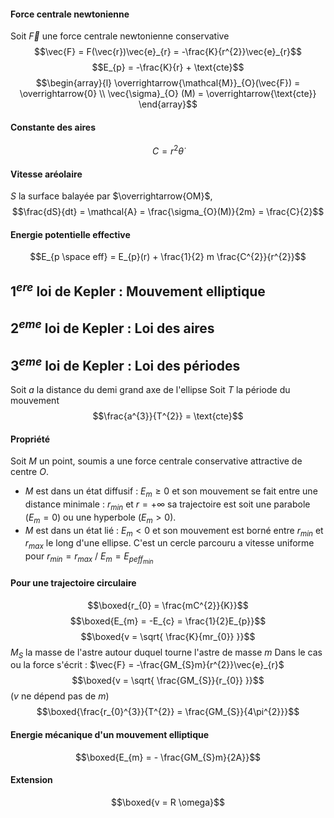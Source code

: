 #### Force centrale newtonienne
Soit $\vec{F}$ une force centrale newtonienne conservative
$$\vec{F} = F(\vec{r})\vec{e}_{r} = -\frac{K}{r^{2}}\vec{e}_{r}$$
$$E_{p} = -\frac{K}{r} + \text{cte}$$
$$\begin{array}{l}
\overrightarrow{\mathcal{M}}_{O}(\vec{F}) = \overrightarrow{0} \\
\vec{\sigma}_{O} (M) = \overrightarrow{\text{cte}}
\end{array}$$
#### Constante des aires
$$C = r^{2}\dot{\theta}$$

#### Vitesse aréolaire
$S$ la surface balayée par $\overrightarrow{OM}$,
$$\frac{dS}{dt} = \mathcal{A} = \frac{\sigma_{O}(M)}{2m} = \frac{C}{2}$$


#### Energie potentielle effective
$$E_{p \space eff} = E_{p}(r) + \frac{1}{2} m \frac{C^{2}}{r^{2}}$$
## $1^{ere}$ loi de Kepler : Mouvement elliptique
## $2^{eme}$ loi de Kepler : Loi des aires
## $3^{eme}$ loi de Kepler : Loi des périodes
Soit $a$ la distance du demi grand axe de l'ellipse
Soit $T$ la période du mouvement
$$\frac{a^{3}}{T^{2}} = \text{cte}$$

#### Propriété
Soit $M$ un point, soumis a une force centrale conservative attractive de centre $O$. 
- $M$ est dans un état diffusif :
  $E_{m}\geq0$ et son mouvement se fait entre une distance minimale : $r_{min}$ et $r = + \infty$ sa trajectoire est soit une parabole ($E_{m} = 0$) ou une hyperbole ($E_{m}>0$).
- $M$ est dans un état lié : $E_{m}<0$ et son mouvement est borné entre $r_{min}$ et $r_{max}$ le long d'une ellipse. C'est un cercle parcouru a vitesse uniforme pour $r_{min} = r_{max}$ / $E_{m} = E_{peff_{min}}$ 


#### Pour une trajectoire circulaire
$$\boxed{r_{0} = \frac{mC^{2}}{K}}$$
$$\boxed{E_{m} = -E_{c} = \frac{1}{2}E_{p}}$$
$$\boxed{v = \sqrt{ \frac{K}{mr_{0}} }}$$
$M_{S}$ la masse de l'astre autour duquel tourne l'astre de masse $m$
Dans le cas ou la force s'écrit : $\vec{F} = -\frac{GM_{S}m}{r^{2}}\vec{e}_{r}$
$$\boxed{v = \sqrt{ \frac{GM_{S}}{r_{0}} }}$$
($v$ ne dépend pas de $m$)
$$\boxed{\frac{r_{0}^{3}}{T^{2}} = \frac{GM_{S}}{4\pi^{2}}}$$

#### Energie mécanique d'un mouvement elliptique
$$\boxed{E_{m} = - \frac{GM_{S}m}{2A}}$$

#### Extension
$$\boxed{v = R \omega}$$



